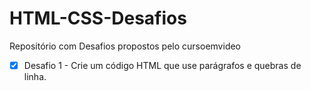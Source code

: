 # HTML-CSS-Desafios
Repositório com Desafios propostos pelo cursoemvideo
- [X] Desafio 1 - Crie um código HTML que use parágrafos e quebras de linha.
